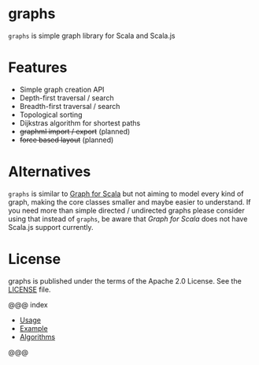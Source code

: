 graphs
======

`graphs` is simple graph library for Scala and Scala.js

Features
========

* Simple graph creation API
* Depth-first traversal / search
* Breadth-first traversal / search
* Topological sorting
* Dijkstras algorithm for shortest paths
* <strike>graphml import / export</strike> (planned)
* <strike>force based layout</strike> (planned)

Alternatives
============

`graphs` is similar to [Graph for Scala](http://scala-graph.org) but not aiming to model 
every kind of graph, making the core classes smaller and maybe easier to understand. 
If you need more than simple directed / undirected graphs 
please consider using that instead of `graphs`, 
be aware that _Graph for Scala_ does not have Scala.js support currently.

License
=======

graphs is published under the terms of the Apache 2.0 License. See the [LICENSE](LICENSE) file.

@@@ index

* [Usage](usage.md)
* [Example](example.md)
* [Algorithms](algorithms.md)

@@@